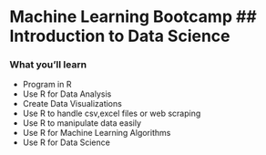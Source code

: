 # Machine Learning Bootcamp ## Introduction to Data Science

### What you’ll learn
- Program in R
- Use R for Data Analysis
- Create Data Visualizations
- Use R to handle csv,excel files or web scraping
- Use R to manipulate data easily
- Use R for Machine Learning Algorithms
- Use R for Data Science
